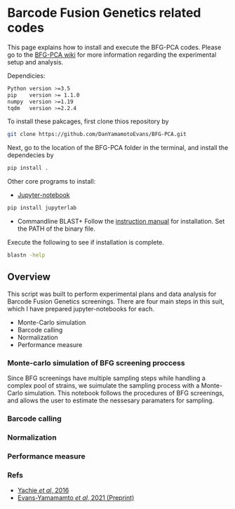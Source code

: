 # Barcode Fusion Genetics related codes

This page explains how to install and execute the BFG-PCA codes.
Please go to the [BFG-PCA wiki](https://github.com/DanYamamotoEvans/BFG-PCA/wiki) for more information regarding the experimental setup and analysis.

Dependicies:
```sh
Python version >=3.5
pip    version >= 1.1.0
numpy  version >=1.19 
tqdm   version >=2.2.4
```
To install these pakcages, first clone thios repository by
```sh
git clone https://github.com/DanYamamotoEvans/BFG-PCA.git
```

Next, go to the location of the BFG-PCA folder in the terminal, and install the dependecies by
```sh
pip install .
```

Other core programs to install:
- [Jupyter-notebook](https://jupyter.org/install)
```sh
pip install jupyterlab
```
- Commandline BLAST+
Follow the [instruction manual](https://www.ncbi.nlm.nih.gov/books/NBK569861/) for installation.
Set the PATH of the binary file.

Execute the following to see if installation is complete.
```sh
blastn -help
```
    
## Overview
This script was built to perform experimental plans and data analysis for Barcode Fusion Genetics screenings. There are four main steps in this suit, which I have prepared jupyter-notebooks for each.

- Monte-Carlo simulation
- Barcode calling
- Normalization
- Performance measure

### Monte-carlo simulation of BFG screening proccess
Since BFG screenings have multiple sampling steps while handling a complex pool of strains, we suimulate the sampling process with a Monte-Carlo simulation. This notebook follows the procedures of BFG screenings, and allows the user to estimate the nessesary paramaters for sampling. 


### Barcode calling


### Normalization

### Performance measure




### Refs
- [Yachie _et al_, 2016](https://www.embopress.org/doi/full/10.15252/msb.20156660)
- [Evans-Yamamamto _et al_, 2021 (Preprint)](https://www.biorxiv.org/content/10.1101/2021.07.27.453987v1)



